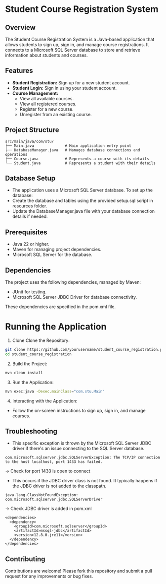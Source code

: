 # Student Course Registration System

## Overview

The Student Course Registration System is a Java-based application that allows students to sign up, sign in, and manage course registrations. It connects to a Microsoft SQL Server database to store and retrieve information about students and courses.

## Features

- **Student Registration:** Sign up for a new student account.
- **Student Login:** Sign in using your student account.
- **Course Management:**
  - View all available courses.
  - View all registered courses.
  - Register for a new course.
  - Unregister from an existing course.

## Project Structure

```plaintext
src/main/java/com/stu/
├── Main.java              # Main application entry point
├── DatabaseManager.java   # Manages database connections and operations
├── Course.java            # Represents a course with its details
└── Student.java           # Represents a student with their details
```
## Database Setup

- The application uses a Microsoft SQL Server database. To set up the database:
- Create the database and tables using the provided setup.sql script in resources folder.
- Update the DatabaseManager.java file with your database connection details if needed.

## Prerequisites

- Java 22 or higher.
- Maven for managing project dependencies.
- Microsoft SQL Server for the database.

## Dependencies

The project uses the following dependencies, managed by Maven:

- JUnit for testing.
- Microsoft SQL Server JDBC Driver for database connectivity.

These dependencies are specified in the pom.xml file.

# Running the Application

1. Clone Clone the Repository:
```bash
git clone https://github.com/yourusername/student_course_registration.git
cd student_course_registration
```

2. Build the Project:
```bash
mvn clean install
```

3. Run the Application:
```bash
mvn exec:java -Dexec.mainClass="com.stu.Main"
```

4. Interacting with the Application:

- Follow the on-screen instructions to sign up, sign in, and manage courses.

## Troubleshooting
- This specific exception is thrown by the Microsoft SQL Server JDBC driver if there's an issue connecting to the SQL Server database.
```plaintext
com.microsoft.sqlserver.jdbc.SQLServerException: The TCP/IP connection to the host localhost, port 1433 has failed.
```
-> Check for port 1433 is open to connect

- This occurs if the JDBC driver class is not found. It typically happens if the JDBC driver is not added to the classpath.
```plaintext
java.lang.ClassNotFoundException: com.microsoft.sqlserver.jdbc.SQLServerDriver
```
-> Check JDBC driver is added in pom.xml
```plaintext
<dependencies>
  <dependency>
    <groupId>com.microsoft.sqlserver</groupId>
    <artifactId>mssql-jdbc</artifactId>
    <version>12.8.0.jre11</version>
  </dependency>
</dependencies>
```
## Contributing

Contributions are welcome! Please fork this repository and submit a pull request for any improvements or bug fixes.
